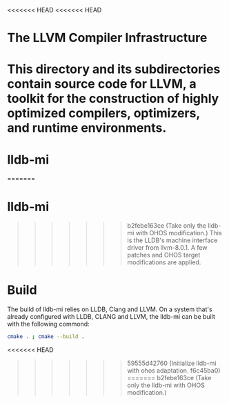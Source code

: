 <<<<<<< HEAD
<<<<<<< HEAD
# The LLVM Compiler Infrastructure

This directory and its subdirectories contain source code for LLVM,
a toolkit for the construction of highly optimized compilers,
optimizers, and runtime environments.
=======
# lldb-mi

=======
# lldb-mi

>>>>>>> b2febe163ce (Take only the lldb-mi with OHOS modification.)
This is the LLDB's machine interface driver from llvm-8.0.1.
A few patches and OHOS target modifications are applied.

# Build

The build of lldb-mi relies on LLDB, Clang and LLVM. On a system that's already configured with LLDB, CLANG and LLVM,
the lldb-mi can be built with the following commond:

```bash
cmake . ; cmake --build .
```
<<<<<<< HEAD
>>>>>>> 59555d42760 (Initialize lldb-mi with ohos adaptation. f6c45ba0)
=======
>>>>>>> b2febe163ce (Take only the lldb-mi with OHOS modification.)

